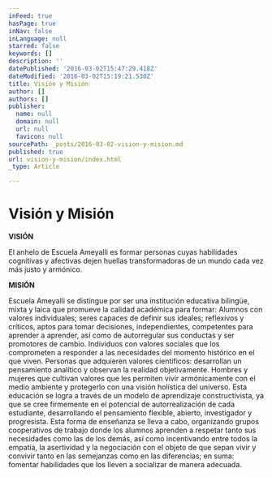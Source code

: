 ```yaml
---
inFeed: true
hasPage: true
inNav: false
inLanguage: null
starred: false
keywords: []
description: ''
datePublished: '2016-03-02T15:47:29.418Z'
dateModified: '2016-03-02T15:19:21.530Z'
title: Visión y Misión
author: []
authors: []
publisher:
  name: null
  domain: null
  url: null
  favicon: null
sourcePath: _posts/2016-03-02-vision-y-mision.md
published: true
url: vision-y-mision/index.html
_type: Article

---
```

# Visión y Misión

**VISIÓN**

El anhelo de Escuela Ameyalli es formar personas cuyas habilidades cognitivas y afectivas dejen huellas transformadoras de un mundo cada vez más justo y armónico. 

**MISIÓN**

Escuela Ameyalli se distingue por ser una institución educativa bilingüe, mixta y laica que promueve la calidad académica para formar:
Alumnos con valores individuales; seres capaces de definir sus ideales; reflexivos y críticos, aptos para tomar decisiones, independientes, competentes para aprender a aprender, así como de autorregular sus conductas y ser promotores de cambio.
Individuos con valores sociales que los comprometen a responder a las necesidades del momento histórico en el que viven.
Personas que adquieren valores científicos: desarrollan un pensamiento analítico y observan la realidad objetivamente.
Hombres y mujeres que cultivan valores que les permiten vivir armónicamente con el medio ambiente y protegerlo con una visión holística del universo.
Esta educación se logra a través de un modelo de aprendizaje constructivista, ya que se cree firmemente en el potencial de autorrealización de cada estudiante, desarrollando el pensamiento flexible, abierto, investigador y progresista. 
Esta forma de enseñanza se lleva a cabo, organizando grupos cooperativos de trabajo donde los alumnos aprenden a respetar tanto sus necesidades como las de los demás, así como incentivando entre todos la empatía, la asertividad y la negociación con el objeto de que sepan vivir y convivir tanto en las semejanzas como en las diferencias; en suma: fomentar habilidades que los lleven a socializar de manera adecuada.